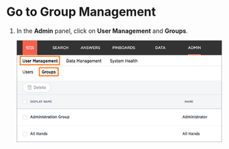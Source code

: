 # Go to Group Management

1.  In the **Admin** panel, click on **User Management** and **Groups**.

    ![](../../images/manage_groups_3.2.png "Manage Groups")



